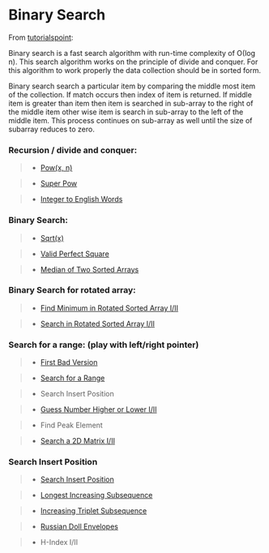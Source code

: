 # Binary Search

From [tutorialspoint](https://www.tutorialspoint.com/data_structures_algorithms/binary_search_algorithm.htm):

Binary search is a fast search algorithm with run-time complexity of Ο(log n). This search algorithm works on the principle of divide and conquer. For this algorithm to work properly the data collection should be in sorted form.

Binary search search a particular item by comparing the middle most item of the collection. If match occurs then index of item is returned. If middle item is greater than item then item is searched in sub-array to the right of the middle item other wise item is search in sub-array to the left of the middle item. This process continues on sub-array as well until the size of subarray reduces to zero.

### Recursion / divide and conquer:

> * [Pow(x, n)](pow_x_n.md)

> * [Super Pow](pow_x_n.md)

> * [Integer to English Words](integer_to_english_words.md)

### Binary Search:

> * [Sqrt(x)](sqrt_x.md)

> * [Valid Perfect Square](sqrt_x.md)

> * [Median of Two Sorted Arrays](../array/median_of_two_sorted_arrays.md)

### Binary Search for rotated array:

> * [Find Minimum in Rotated Sorted Array I/II](../array/find_minimum_in_rotated_sorted_array.md)

> * [Search in Rotated Sorted Array I/II](../array/search_in_rotated_sorted_array.md)

### Search for a range: (play with left/right pointer)

> * [First Bad Version](../array/first_bad_version.md)

> * [Search for a Range](../array/search_for_a_range.md)

> * Search Insert Position

> * [Guess Number Higher or Lower I/II](../math/guess_number_higher_or_lower.md)

> * Find Peak Element

> * [Search a 2D Matrix I/II](search_a_2d_matrix.md)

### Search Insert Position

> * [Search Insert Position](../array/search_insert_position.md)

> * [Longest Increasing Subsequence](../array/search_insert_position.md)

> * [Increasing Triplet Subsequence](../array/search_insert_position.md)

> * [Russian Doll Envelopes](../array/search_insert_position.md)

> * H-Index I/II
